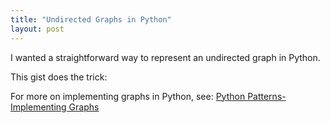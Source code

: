 ```yaml
---
title: "Undirected Graphs in Python"
layout: post
---
```


I wanted a straightforward way to represent an undirected graph in Python.

This gist does the trick:
<script src="https://gist.github.com/675407.js"> </script>

For more on implementing graphs in Python, see: [Python Patterns- Implementing Graphs](http://www.python.org/doc/essays/graphs/)
